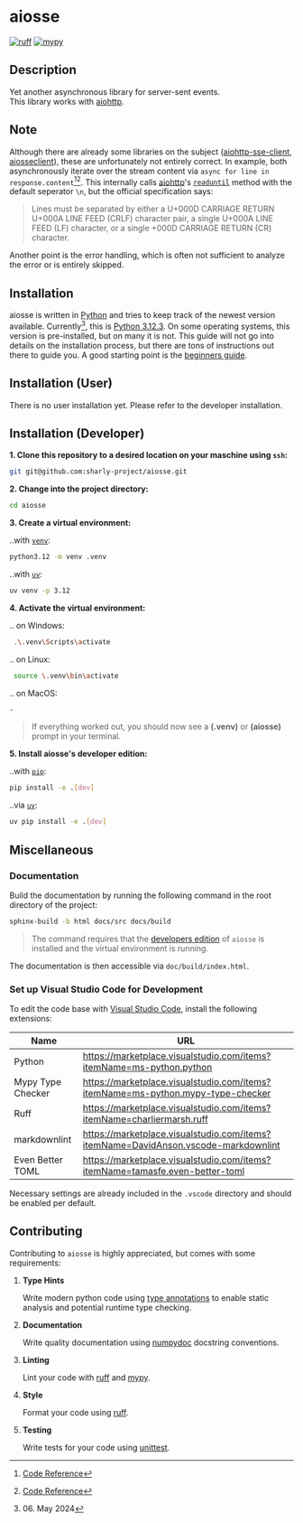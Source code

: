 # aiosse

[![ruff](https://img.shields.io/endpoint?url=https://raw.githubusercontent.com/astral-sh/ruff/main/assets/badge/v2.json)](https://github.com/astral-sh/ruff)
[![mypy](https://www.mypy-lang.org/static/mypy_badge.svg)](https://mypy-lang.org/)

## Description

Yet another asynchronous library for server-sent events.  
This library works with [aiohttp](https://docs.aiohttp.org/en/stable).

## Note
Although there are already some libraries on the subject
([aiohttp-sse-client](https://github.com/rtfol/aiohttp-sse-client),
[aiosseclient](https://github.com/ebraminio/aiosseclient)), these are
unfortunately not entirely correct. In example, both asynchronously iterate
over the stream content via `async for line in response.content`[^1][^2].
This internally calls [aiohttp](https://docs.aiohttp.org/en/stable)'s [`readuntil`](https://docs.aiohttp.org/en/stable/streams.html#aiohttp.StreamReader.readuntil) method with
the default seperator `\n`, but the official specification says:

> Lines must be separated by either a U+000D CARRIAGE RETURN U+000A LINE FEED
   (CRLF) character pair, a single U+000A LINE FEED (LF) character, or a
   single +000D CARRIAGE RETURN (CR) character.

Another point is the error handling, which is often not sufficient to analyze
the error or is entirely skipped.

[^1]: [Code Reference](https://github.com/rtfol/aiohttp-sse-client/blob/e311075ac8b9b75d8b09512f8638f1dd03e2ef2b/aiohttp_sse_client/client.py#L157)   
[^2]: [Code Reference](https://github.com/ebraminio/aiosseclient/blob/375d597bcc3a7bf871b65913b366d515b300dc93/aiosseclient.py#L131)

## Installation

aiosse is written in [Python](https://www.python.org) and tries to keep track
of the newest version available. Currently[^3], this is
[Python 3.12.3](https://www.python.org/downloads/release/python-3123/).
On some operating systems, this version is pre-installed, but on many it is
not. This guide will not go into details on the installation process, but
there are tons of instructions out there to guide you. A good starting point
is the [beginners guide](https://www.python.org/about/gettingstarted/).

[^3]: 06\. May 2024

## Installation (User)

There is no user installation yet. Please refer to the developer installation.

## Installation (Developer)

**1\. Clone this repository to a desired location on your maschine using `ssh`:**

```sh
git git@github.com:sharly-project/aiosse.git
```

**2\. Change into the project directory:**

```sh
cd aiosse
```

**3\. Create a virtual environment:**

..with [`venv`](https://docs.python.org/3/library/venv.html):
```sh
python3.12 -m venv .venv
```

..with [`uv`](https://github.com/astral-sh/uv):
```sh
uv venv -p 3.12
```

**4\. Activate the virtual environment:**

.. on Windows:
```sh
 .\.venv\Scripts\activate
```

.. on Linux:
```sh
 source \.venv\bin\activate
```

.. on MacOS:
```sh
-
```

> If everything worked out, you should now see a **(.venv)** or **(aiosse)** 
> prompt in your terminal.

**5\. Install aiosse's developer edition:**

..with [`pip`](https://pip.pypa.io/en/stable):
```sh
pip install -e .[dev]
```

..via [`uv`](https://github.com/astral-sh/uv):
```sh
uv pip install -e .[dev]
```

## Miscellaneous

### Documentation

Build the documentation by running the following command in the root directory
of the project:

```sh
sphinx-build -b html docs/src docs/build
```

> The command requires that the [developers edition](#installation-developer)
> of `aiosse` is installed and the virtual environment is running.

The documentation is then accessible via `doc/build/index.html`.

### Set up Visual Studio Code for Development

To edit the code base with [Visual Studio Code](https://code.visualstudio.com),
install the following extensions:

| Name              | URL                                                                                  |
|-------------------|--------------------------------------------------------------------------------------|
| Python            | <https://marketplace.visualstudio.com/items?itemName=ms-python.python>               |
| Mypy Type Checker | <https://marketplace.visualstudio.com/items?itemName=ms-python.mypy-type-checker>    |
| Ruff              | <https://marketplace.visualstudio.com/items?itemName=charliermarsh.ruff>             |
| markdownlint      | <https://marketplace.visualstudio.com/items?itemName=DavidAnson.vscode-markdownlint> |
| Even Better TOML  | <https://marketplace.visualstudio.com/items?itemName=tamasfe.even-better-toml>       |

Necessary settings are already included in the `.vscode` directory and should
be enabled per default.

## Contributing

Contributing to `aiosse` is highly appreciated, but comes with some requirements:

1. **Type Hints**

    Write modern python code using
    [type annotations](https://peps.python.org/pep-0484/)
    to enable static analysis and potential runtime type checking.

2. **Documentation**

    Write quality documentation using
    [numpydoc](https://numpydoc.readthedocs.io/en/latest/format.html)
    docstring conventions.

3. **Linting**

   Lint your code with [ruff](https://github.com/charliermarsh/ruff) and
   [mypy](http://mypy-lang.org).

4. **Style**

    Format your code using [ruff](https://github.com/charliermarsh/ruff).

5. **Testing**

    Write tests for your code using
    [unittest](https://docs.python.org/3/library/unittest.html).
